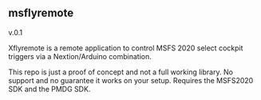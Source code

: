 ## msflyremote
v.0.1

Xflyremote is a remote application to control MSFS 2020 select cockpit triggers via a Nextion/Arduino combination.

This repo is just a proof of concept and not a full working library. No support and no guarantee it works on your setup.
Requires the MSFS2020 SDK and the PMDG SDK.